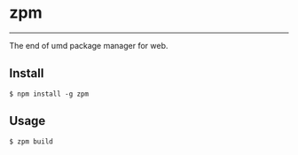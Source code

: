 
# zpm

----

The end of umd package manager for web.

## Install

```
$ npm install -g zpm
```

## Usage

```
$ zpm build
```
